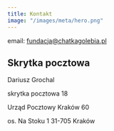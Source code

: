```yaml
---
title: Kontakt
image: "/images/meta/hero.png"
---
```

email: fundacja@chatkagolebia.pl

## Skrytka pocztowa

Dariusz Grochal

skrytka pocztowa 18

Urząd Pocztowy Kraków 60

os. Na Stoku 1 31-705 Kraków
